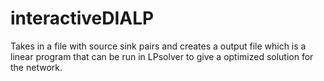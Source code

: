 # interactiveDIALP
Takes in a file with source sink pairs and creates a output file which is a linear program that can be run in LPsolver to give 
a optimized solution for the network.
